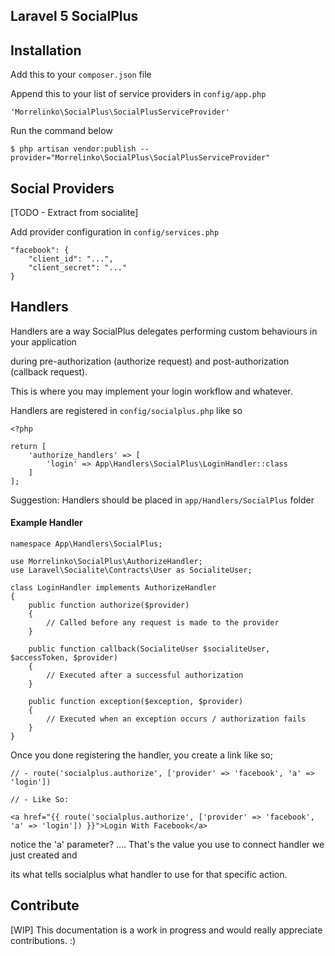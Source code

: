 Laravel 5 SocialPlus
------------------------------

## Installation

Add this to your `composer.json` file

Append this to your list of service providers in `config/app.php`

    'Morrelinko\SocialPlus\SocialPlusServiceProvider'

Run the command below

    $ php artisan vendor:publish --provider="Morrelinko\SocialPlus\SocialPlusServiceProvider"
    
## Social Providers

[TODO - Extract from socialite]

Add provider configuration in `config/services.php`

    "facebook": {
        "client_id": "...",
        "client_secret": "..."
    }

## Handlers

Handlers are a way SocialPlus delegates performing custom behaviours in your application 

during pre-authorization (authorize request) and post-authorization (callback request).
 
This is where you may implement your login workflow and whatever.

Handlers are registered in `config/socialplus.php` like so

    <?php
    
    return [
        'authorize_handlers' => [
            'login' => App\Handlers\SocialPlus\LoginHandler::class
        ]
    ];


Suggestion: Handlers should be placed in `app/Handlers/SocialPlus` folder

#### Example Handler

    namespace App\Handlers\SocialPlus;

    use Morrelinko\SocialPlus\AuthorizeHandler;
    use Laravel\Socialite\Contracts\User as SocialiteUser;
    
    class LoginHandler implements AuthorizeHandler
    {
        public function authorize($provider)
        {
            // Called before any request is made to the provider
        }
        
        public function callback(SocialiteUser $socialiteUser, $accessToken, $provider)
        {
            // Executed after a successful authorization
        }
        
        public function exception($exception, $provider)
        {
            // Executed when an exception occurs / authorization fails
        }
    }
    
Once you done registering the handler, you create a link like so;

    // - route('socialplus.authorize', ['provider' => 'facebook', 'a' => 'login'])

    // - Like So:
    
    <a href="{{ route('socialplus.authorize', ['provider' => 'facebook', 'a' => 'login']) }}">Login With Facebook</a>

notice the 'a' parameter? .... That's the value you use to connect handler we just created and

its what tells socialplus what handler to use for that specific action.

## Contribute

[WIP] This documentation is a work in progress and would really appreciate contributions. :)
